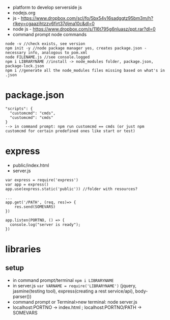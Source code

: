 * platform to develop serverside js
* nodejs.org
* js - https://www.dropbox.com/scl/fo/5bx54y16sadgqtz95bm3m/h?rlkey=cgaazihtzzv6firt37djma10c&dl=0
* node js - https://www.dropbox.com/s/116t795g6nluasz/ppt.rar?dl=0
* command prompt node commands
```
node -v //check exists, see version
npm init -y //node package manager yes, creates package.json - necessary info, analogous to pom.xml
node FILENAME.js //see console.logged
npm i LIBRARYNAME //install -> node_modules folder, package.json, package-lock.json
npm i //generate all the node_modules files missing based on what's in .json
```
# package.json
```
"scripts": {
  "customcmd": "cmds",
  "customcmd": "cmds"
}
--> in command prompt: npm run customcmd == cmds (or just npm customcmd for certain predefined ones like start or test)
```
# express
* public/index.html
* server.js
```
var express = require('express')
var app = express()
app.use(express.static('public')) //folder with resources?

...
app.get('/PATH', (req, res)=> {
    res.send(SOMEVARS)
})

app.listen(PORTNO, () => {
  console.log("server is ready");
})
```
# libraries
## setup
* in command prompt/terminal `npm i LIBRARYNAME`
* in server.js `var VARNAME = require('LIBRARYNAME')`
(jquery, jasmine(testing tool), express(creating a rest service/api), body-parser()) 
* command prompt or Terminal>new terminal: node server.js
* localhost:PORTNO -> index.html ; localhost:PORTNO/PATH -> SOMEVARS
